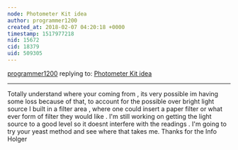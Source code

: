 ```yaml
---
node: Photometer Kit idea 
author: programmer1200
created_at: 2018-02-07 04:20:18 +0000
timestamp: 1517977218
nid: 15672
cid: 18379
uid: 509305
---
```




[programmer1200](../profile/programmer1200) replying to: [Photometer Kit idea ](../notes/programmer1200/02-03-2018/photometer-kit-idea)

----
Totally understand where your coming from , its very possible im having some loss because of that, to account for the possible over bright light source I built in a filter area , where one could insert a paper filter or what ever form of filter they would like . I'm still working on getting the light source to a good level so it doesnt interfere with the readings . I'm going to try your yeast method and see where that takes me. Thanks for the Info Holger